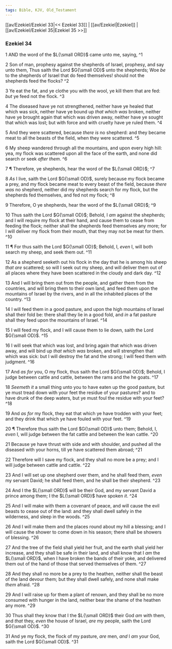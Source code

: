 ```yaml
---
tags: Bible, KJV, Old_Testament
---
```


[[av/Ezekiel/Ezekiel 33|<< Ezekiel 33]] | [[av/Ezekiel|Ezekiel]] | [[av/Ezekiel/Ezekiel 35|Ezekiel 35 >>]]

### Ezekiel 34

1 AND the word of the $L{\small ORD}$ came unto me, saying, ^1

2 Son of man, prophesy against the shepherds of Israel, prophesy, and say unto them, Thus saith the Lord $G{\small OD}$ unto the shepherds; Woe _be_ to the shepherds of Israel that do feed themselves! should not the shepherds feed the flocks? ^2

3 Ye eat the fat, and ye clothe you with the wool, ye kill them that are fed: _but_ ye feed not the flock. ^3

4 The diseased have ye not strengthened, neither have ye healed that which was sick, neither have ye bound up _that_ _which_ _was_ broken, neither have ye brought again that which was driven away, neither have ye sought that which was lost; but with force and with cruelty have ye ruled them. ^4

5 And they were scattered, because _there_ _is_ no shepherd: and they became meat to all the beasts of the field, when they were scattered. ^5

6 My sheep wandered through all the mountains, and upon every high hill: yea, my flock was scattered upon all the face of the earth, and none did search or seek _after_ _them_. ^6

7 ¶ Therefore, ye shepherds, hear the word of the $L{\small ORD}$; ^7

8 _As_ I live, saith the Lord $G{\small OD}$, surely because my flock became a prey, and my flock became meat to every beast of the field, because _there_ _was_ no shepherd, neither did my shepherds search for my flock, but the shepherds fed themselves, and fed not my flock; ^8

9 Therefore, O ye shepherds, hear the word of the $L{\small ORD}$; ^9

10 Thus saith the Lord $G{\small OD}$; Behold, I _am_ against the shepherds; and I will require my flock at their hand, and cause them to cease from feeding the flock; neither shall the shepherds feed themselves any more; for I will deliver my flock from their mouth, that they may not be meat for them. ^10

11 ¶ For thus saith the Lord $G{\small OD}$; Behold, I, _even_ I, will both search my sheep, and seek them out. ^11

12 As a shepherd seeketh out his flock in the day that he is among his sheep _that_ _are_ scattered; so will I seek out my sheep, and will deliver them out of all places where they have been scattered in the cloudy and dark day. ^12

13 And I will bring them out from the people, and gather them from the countries, and will bring them to their own land, and feed them upon the mountains of Israel by the rivers, and in all the inhabited places of the country. ^13

14 I will feed them in a good pasture, and upon the high mountains of Israel shall their fold be: there shall they lie in a good fold, and _in_ a fat pasture shall they feed upon the mountains of Israel. ^14

15 I will feed my flock, and I will cause them to lie down, saith the Lord $G{\small OD}$. ^15

16 I will seek that which was lost, and bring again that which was driven away, and will bind up _that_ _which_ _was_ broken, and will strengthen that which was sick: but I will destroy the fat and the strong; I will feed them with judgment. ^16

17 And _as_ _for_ you, O my flock, thus saith the Lord $G{\small OD}$; Behold, I judge between cattle and cattle, between the rams and the he goats. ^17

18 _Seemeth_ _it_ a small thing unto you to have eaten up the good pasture, but ye must tread down with your feet the residue of your pastures? and to have drunk of the deep waters, but ye must foul the residue with your feet? ^18

19 And _as_ _for_ my flock, they eat that which ye have trodden with your feet; and they drink that which ye have fouled with your feet. ^19

20 ¶ Therefore thus saith the Lord $G{\small OD}$ unto them; Behold, I, _even_ I, will judge between the fat cattle and between the lean cattle. ^20

21 Because ye have thrust with side and with shoulder, and pushed all the diseased with your horns, till ye have scattered them abroad; ^21

22 Therefore will I save my flock, and they shall no more be a prey; and I will judge between cattle and cattle. ^22

23 And I will set up one shepherd over them, and he shall feed them, _even_ my servant David; he shall feed them, and he shall be their shepherd. ^23

24 And I the $L{\small ORD}$ will be their God, and my servant David a prince among them; I the $L{\small ORD}$ have spoken _it_. ^24

25 And I will make with them a covenant of peace, and will cause the evil beasts to cease out of the land: and they shall dwell safely in the wilderness, and sleep in the woods. ^25

26 And I will make them and the places round about my hill a blessing; and I will cause the shower to come down in his season; there shall be showers of blessing. ^26

27 And the tree of the field shall yield her fruit, and the earth shall yield her increase, and they shall be safe in their land, and shall know that I _am_ the $L{\small ORD}$, when I have broken the bands of their yoke, and delivered them out of the hand of those that served themselves of them. ^27

28 And they shall no more be a prey to the heathen, neither shall the beast of the land devour them; but they shall dwell safely, and none shall make _them_ afraid. ^28

29 And I will raise up for them a plant of renown, and they shall be no more consumed with hunger in the land, neither bear the shame of the heathen any more. ^29

30 Thus shall they know that I the $L{\small ORD}$ their God _am_ with them, and _that_ they, _even_ the house of Israel, _are_ my people, saith the Lord $G{\small OD}$. ^30

31 And ye my flock, the flock of my pasture, _are_ men, _and_ I _am_ your God, saith the Lord $G{\small OD}$. ^31
